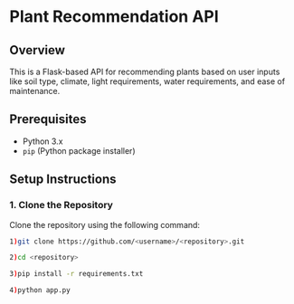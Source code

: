 # Plant Recommendation API

## Overview

This is a Flask-based API for recommending plants based on user inputs like soil type, climate, light requirements, water requirements, and ease of maintenance.

## Prerequisites

- Python 3.x
- `pip` (Python package installer)

## Setup Instructions

### 1. Clone the Repository

Clone the repository using the following command:

```bash
1)git clone https://github.com/<username>/<repository>.git

2)cd <repository>

3)pip install -r requirements.txt

4)python app.py